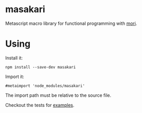 # masakari

Metascript macro library for functional programming with [mori](https://swannodette.github.io/mori/).

# Using

Install it:

```
npm install --save-dev masakari
```

Import it:

```
#metaimport 'node_modules/masakari'
```

The import path must be relative to the source file.

Checkout the tests for [examples](test/macros-test.mjs).
